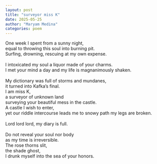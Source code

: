 ```yaml
---
layout: post
title: "surveyor miss K"
date: 2025-05-25
author: "Maryam Medina"
categories: poem
---
```



One week I spent from a sunny night,<br>
equal to throwing this soul into burning pit.<br>
Surfing, drowning, rescuing at my own expense.<br>
<br>
I intoxicated my soul a liquor made of your charms.<br>
I met your mind a day and my life is magnanimously shaken.<br>
<br>
My dictionary was full of storms and mundanes,<br>
it turned into Kafka’s final.<br>
I am miss K, <br>
a surveyor of unknown land <br>
surveying your beautiful mess in the castle.<br>
A castle I wish to enter, <br>
yet our riddle intercourse leads me to snowy path my legs are broken.<br>
<br>
Lord lord lord, my diary is full.<br>
<br>
Do not reveal your soul nor body <br>
as my time is irreversible.<br>
The rose thorns slit, <br>
the shade ghost, <br>
I drunk myself into the sea of your honors.<br>